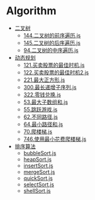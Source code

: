 # Algorithm
- [二叉树]()
  - [144.二叉树的前序遍历.js]()
  - [145.二叉树的后序遍历.js]()
  - [94.二叉树的中序遍历.js]()
- [动态规划]()
  - [121.买卖股票的最佳时机.js]()
  - [122.买卖股票的最佳时机2.js]()
  - [221.最大正方形.js]()
  - [300.最长递增子序列.js]()
  - [322.零钱兑换.js]()
  - [53.最大子数组和.js]()
  - [55.跳跃游戏.js]()
  - [62.不同路径.js]()
  - [64.最小路径和.js]()
  - [70.爬楼梯.js]()
  - [746.使用最小花费爬楼梯.js]()
- [排序算法]()
  - [bubbleSort.js]()
  - [heapSort.js]()
  - [insertSort.js]()
  - [mergeSort.js]()
  - [quickSort.js]()
  - [selectSort.js]()
  - [shellSort.js]()

